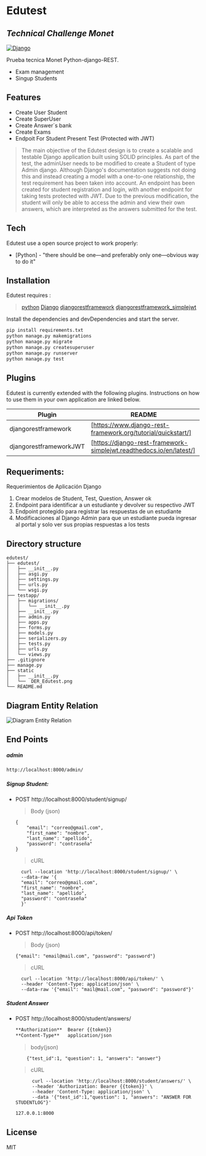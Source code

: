 # Edutest
## _Technical Challenge Monet_

[![Django](https://cdn.iconscout.com/icon/free/png-256/django-12-1175186.png?f=avif&w=128)](https://docs.djangoproject.com/en/4.1/)

Prueba tecnica Monet
Python-django-REST.
- Exam management
- Singup Students

## Features

- Create User Student
- Create SuperUser
- Create Answer´s bank 
- Create Exams
- Endpoit For Student Present Test (Protected with JWT)

> The main objective of the Edutest design is to create a scalable and testable Django application built using SOLID principles. As part of the test, the adminUser needs to be modified to create a Student of type Admin django. Although Django's documentation suggests not doing this and instead creating a model with a one-to-one relationship, the test requirement has been taken into account. An endpoint has been created for student registration and login, with another endpoint for taking tests protected with JWT. Due to the previous modification, the student will only be able to access the admin and view their own answers, which are interpreted as the answers submitted for the test.


## Tech

Edutest use a open source project to work properly:

- [Python] - "there should be one—and preferably only one—obvious way to do it"

## Installation

Edutest requires :
>[python](https://www.python.org/) 
>[Django](https://www.djangoproject.com/)
>[djangorestframework](https://www.django-rest-framework.org/)
>[djangorestframework_simplejwt](https://pypi.org/project/djangorestframework-simplejwt/)

Install the dependencies and devDependencies and start the server.

```sh
pip install requirements.txt
python manage.py makemigrations
python manage.py migrate
python manage.py createsuperuser
python manage.py runserver
python manage.py test
```


## Plugins

Edutest is currently extended with the following plugins.
Instructions on how to use them in your own application are linked below.

| Plugin | README |
| ------ | ------ |
| djangorestframework | [https://www.django-rest-framework.org/tutorial/quickstart/] |
| djangorestframeworkJWT | [https://django-rest-framework-simplejwt.readthedocs.io/en/latest/] |

## Requeriments:

Requerimientos de Aplicación Django
1. Crear modelos de Student, Test, Question, Answer ok
2. Endpoint para identificar a un estudiante y devolver su respectivo JWT
3. Endpoint protegido para registrar las respuestas de un estudiante
4. Modificaciones al Django Admin para que un estudiante pueda ingresar al portal y solo
ver sus propias respuestas a los tests

## Directory structure
~~~
edutest/
├── edutest/
│   ├── __init__.py
│   ├── asgi.py
│   ├── settings.py
│   ├── urls.py
│   └── wsgi.py
├── testapp/
│   ├── migrations/
│   │   └── __init__.py
│   ├── __init__.py
│   ├── admin.py
│   ├── apps.py
│   ├── forms.py
│   ├── models.py
│   ├── serializers.py
│   ├── tests.py
│   ├── urls.py
│   └── views.py
├── .gitignore
├── manage.py
├── static
│   ├── __init__.py
│   └──  DER_Edutest.png
└── README.md
~~~
## Diagram Entity Relation

![Diagram Entity Relation](/static/DER_Edutest.png)



## End Points
##### admin
```sh
http://localhost:8000/admin/
```

##### Signup Student:

* POST  http://localhost:8000/student/signup/
    >Body (json)

    ~~~
    {
        "email": "correo@gmail.com",
        "first_name": "nombre",
        "last_name": "apellido",
        "password": "contraseña"
    }
    ~~~
    >cURL
    
        curl --location 'http://localhost:8000/student/signup/' \
        --data-raw '{
        "email": "correo@gmail.com",
        "first_name": "nombre",
        "last_name": "apellido",
        "password": "contraseña"
        }'

##### Api Token
* POST  http://localhost:8000/api/token/
    >Body (json)

    ~~~
    {"email": "email@mail.com", "password": "password"}
    ~~~
    >cURL
    
        curl --location 'http://localhost:8000/api/token/' \
        --header 'Content-Type: application/json' \
        --data-raw '{"email": "mail@mail.com", "password": "password"}'
        
    
    
##### Student Answer
* POST  http://localhost:8000/student/answers/
    ```sh
    **Authorization**  Bearer {{token}}
    **Content-Type**   application/json 
    ```
    >body(json)

    ~~~
        {"test_id":1, "question": 1, "answers": "answer"}
    ~~~  
    >cURL
          
            curl --location 'http://localhost:8000/student/answers/' \
            --header 'Authorization: Bearer {{token}}' \
            --header 'Content-Type: application/json' \
            --data '{"test_id":1,"question": 1, "answers": "ANSWER FOR STUDENTLOG"}'
            
            

    ```sh
    127.0.0.1:8000
    ```

## License

MIT
